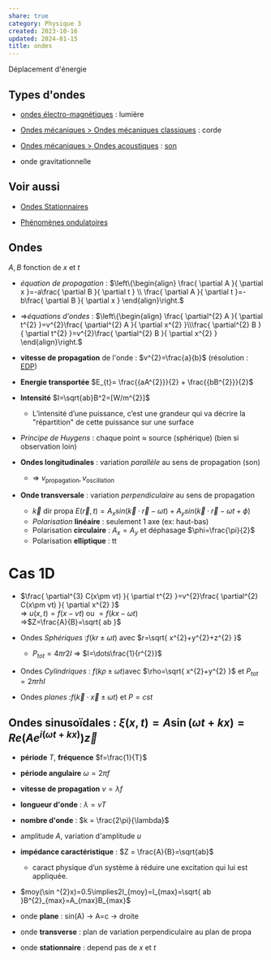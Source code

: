 ```yaml
---  
share: true  
category: Physique 3  
created: 2023-10-16  
updated: 2024-01-15  
title: ondes  
---  
```

  
Déplacement d'énergie  
## Types d'ondes  
  
- [ondes électro-magnétiques](ondes%20%C3%A9lectro-magn%C3%A9tiques.md) : lumière  
  
- [Ondes mécaniques > Ondes mécaniques classiques](Ondes%20m%C3%A9caniques.md#ondes-mecaniques-classiques) : corde  
  
- [Ondes mécaniques > Ondes acoustiques](Ondes%20m%C3%A9caniques.md#ondes-acoustiques) : [son](son.md)  
  
- onde gravitationnelle  
## Voir aussi  
  
- [Ondes Stationnaires](Ondes%20Stationnaires.md)  
  
- [Phénomènes ondulatoires](Ph%C3%A9nom%C3%A8nes%20ondulatoires.md)  
  
## Ondes  
$A,B$ fonction de $x$ et $t$  
  
- *équation de propagation* : $\left\{\begin{align} \frac{ \partial A }{ \partial x }=-a\frac{ \partial B }{ \partial t } \\  \frac{ \partial A }{ \partial t }=-b\frac{ \partial B }{ \partial x } \end{align}\right.$  
  
- ⇒*équations d'ondes* : $\left\{\begin{align} \frac{ \partial^{2} A }{ \partial t^{2} }=v^{2}\frac{ \partial^{2} A }{ \partial x^{2} }\\\frac{ \partial^{2} B }{ \partial t^{2} }=v^{2}\frac{ \partial^{2} B }{ \partial x^{2} } \end{align}\right.$  
  
- **vitesse de propagation** de l'onde : $v^{2}=\frac{a}{b}$  (résolution : [EDP](EDP.md))  
  
- **Energie transportée** $E_{t}= \frac{{aA^{2}}}{2} + \frac{{bB^{2}}}{2}$  
  
- **Intensité** $I=\sqrt{ab}B^2=[W/m^{2}]$  
	- L’intensité d’une puissance, c’est une grandeur qui va décrire la "répartition" de cette puissance sur une surface  
  
- *Principe de Huygens* : chaque point $\approx$ source (sphérique) (bien si observation loin)  
  
- **Ondes longitudinales** : variation *parallèle* au sens de propagation (son)  
	- ⇒ $v_{\text{propagation}}, v_{\text{oscillation}}$  
  
- **Onde transversale** : variation *perpendiculaire* au sens de propagation  
	- $\vec{k}$ dir propa $E (\vec{r}, t) = A_{x}sin(\vec{k} · \vec{r} − ωt)+A_{y}sin(\vec{k} · \vec{r} − ωt+\phi)$  
	- *Polarisation* **linéaire** : seulement 1 axe (ex: haut-bas)  
	- Polarisation **circulaire** : $A_{x}=A_{y}$ et déphasage $\phi=\frac{\pi}{2}$  
	- Polarisation **elliptique** : tt  
  
# Cas 1D  
  
- $\frac{ \partial^{3} C(x\pm vt) }{ \partial t^{2} }=v^{2}\frac{ \partial^{2} C(x\pm vt) }{ \partial x^{2} }$  
⇒ $u(x,t)=f(x-vt)$ ou $=f(kx-\omega t)$  
⇒$Z=\frac{A}{B}=\sqrt{ ab }$  
  
  
  
- Ondes *Sphériques* :$f(kr\pm\omega t)$ avec $r=\sqrt{ x^{2}+y^{2}+z^{2} }$  
	- $P_{tot} = 4\pi r2I$ ⇒ $I=\dots\frac{1}{r^{2}}$  
  
- Ondes *Cylindriques* : $f(k\rho\pm\omega t)$avec $\rho=\sqrt{ x^{2}+y^{2} }$ et $P_{tot} = 2\pi rhI$  
  
- Ondes *planes* :$f(\vec{k}\cdot \vec{x}\pm\omega t)$ et  $P=cst$  
## Ondes sinusoïdales : $\xi(x,t)= A \sin (\omega t + kx)=Re(Ae^{i(\omega t +kx)})\vec{z}$  
  
- **période** $T$,  **fréquence** $f=\frac{1}{T}$   
  
- **période angulaire** $\omega=2\pi f$   
  
- **vitesse de propagation** $v=\lambda f$   
  
- **longueur d'onde** : $\lambda = v T$   
  
- **nombre d'onde** : $k =  \frac{2\pi}{\lambda}$   
  
- amplitude $A$, variation d'amplitude $u$  
  
- **impédance caractéristique** : $Z = \frac{A}{B}=\sqrt{ab}$  
	- caract physique d’un système à réduire une excitation qui lui est appliquée.  
  
- $moy(\sin ^{2}x)=0.5\implies2I_{moy}=I_{max}=\sqrt{ ab }B^{2}_{max}=A_{max}B_{max}$  
  
  
  
  
  
- onde **plane** : sin(A) → A=c → droite  
  
- onde **transverse** : plan de variation perpendiculaire au plan de propa  
  
- onde **stationnaire** : depend pas de $x$ et $t$  
